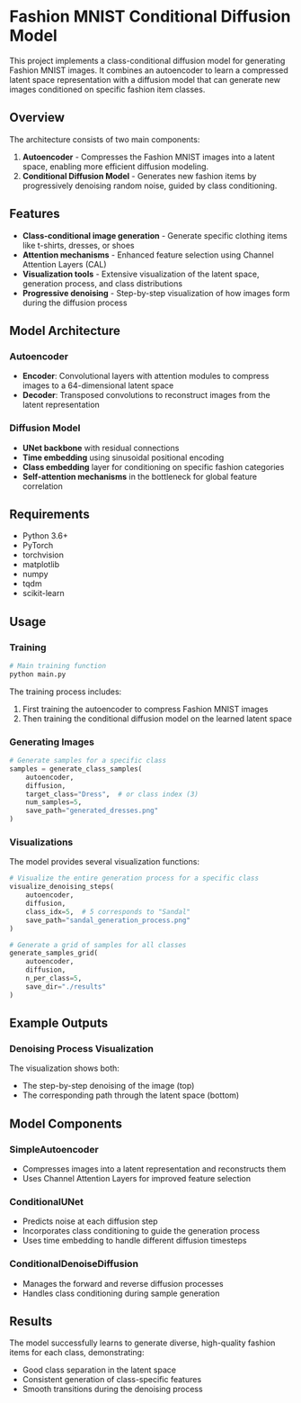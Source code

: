 # Fashion MNIST Conditional Diffusion Model

This project implements a class-conditional diffusion model for generating Fashion MNIST images. It combines an autoencoder to learn a compressed latent space representation with a diffusion model that can generate new images conditioned on specific fashion item classes.

## Overview

The architecture consists of two main components:

1. **Autoencoder** - Compresses the Fashion MNIST images into a latent space, enabling more efficient diffusion modeling.
2. **Conditional Diffusion Model** - Generates new fashion items by progressively denoising random noise, guided by class conditioning.

## Features

- **Class-conditional image generation** - Generate specific clothing items like t-shirts, dresses, or shoes
- **Attention mechanisms** - Enhanced feature selection using Channel Attention Layers (CAL)
- **Visualization tools** - Extensive visualization of the latent space, generation process, and class distributions
- **Progressive denoising** - Step-by-step visualization of how images form during the diffusion process

## Model Architecture

### Autoencoder
- **Encoder**: Convolutional layers with attention modules to compress images to a 64-dimensional latent space
- **Decoder**: Transposed convolutions to reconstruct images from the latent representation

### Diffusion Model
- **UNet backbone** with residual connections
- **Time embedding** using sinusoidal positional encoding
- **Class embedding** layer for conditioning on specific fashion categories
- **Self-attention mechanisms** in the bottleneck for global feature correlation

## Requirements

- Python 3.6+
- PyTorch
- torchvision
- matplotlib
- numpy
- tqdm
- scikit-learn

## Usage

### Training

```python
# Main training function
python main.py
```

The training process includes:
1. First training the autoencoder to compress Fashion MNIST images
2. Then training the conditional diffusion model on the learned latent space

### Generating Images

```python
# Generate samples for a specific class
samples = generate_class_samples(
    autoencoder, 
    diffusion, 
    target_class="Dress",  # or class index (3)
    num_samples=5,
    save_path="generated_dresses.png"
)
```

### Visualizations

The model provides several visualization functions:

```python
# Visualize the entire generation process for a specific class
visualize_denoising_steps(
    autoencoder,
    diffusion,
    class_idx=5,  # 5 corresponds to "Sandal"
    save_path="sandal_generation_process.png"
)

# Generate a grid of samples for all classes
generate_samples_grid(
    autoencoder, 
    diffusion, 
    n_per_class=5,
    save_dir="./results"
)
```

## Example Outputs

### Denoising Process Visualization

The visualization shows both:
- The step-by-step denoising of the image (top)
- The corresponding path through the latent space (bottom)

## Model Components

### SimpleAutoencoder
- Compresses images into a latent representation and reconstructs them
- Uses Channel Attention Layers for improved feature selection

### ConditionalUNet
- Predicts noise at each diffusion step
- Incorporates class conditioning to guide the generation process
- Uses time embedding to handle different diffusion timesteps

### ConditionalDenoiseDiffusion
- Manages the forward and reverse diffusion processes
- Handles class conditioning during sample generation

## Results

The model successfully learns to generate diverse, high-quality fashion items for each class, demonstrating:
- Good class separation in the latent space
- Consistent generation of class-specific features
- Smooth transitions during the denoising process
